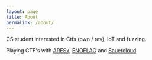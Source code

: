 ```yaml
---
layout: page
title: About
permalink: /about/
---
```

CS student interested in Ctfs (pwn / rev), IoT and fuzzing.

Playing CTF's with [ARESx](https://twitter.com/aresxcyber?lang=en), [ENOFLAG](https://twitter.com/ENOFLAG) and [Sauercloud](https://twitter.com/Sauercl0ud)
